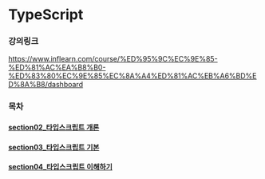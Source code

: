 # TypeScript

### 강의링크
https://www.inflearn.com/course/%ED%95%9C%EC%9E%85-%ED%81%AC%EA%B8%B0-%ED%83%80%EC%9E%85%EC%8A%A4%ED%81%AC%EB%A6%BD%ED%8A%B8/dashboard

### 목차 

<h4><a href="https://github.com/Kwondongkyun/TypeScript/tree/main/section02_%ED%83%80%EC%9E%85%EC%8A%A4%ED%81%AC%EB%A6%BD%ED%8A%B8%20%EA%B0%9C%EB%A1%A0" section02_>section02_타입스크립트 개론</a></h4>

<h4><a href="https://github.com/Kwondongkyun/TypeScript/tree/main/section03_%ED%83%80%EC%9E%85%EC%8A%A4%ED%81%AC%EB%A6%BD%ED%8A%B8%20%EA%B8%B0%EB%B3%B8" section03_>section03_타입스크립트 기본</a></h4>


<h4><a href="https://github.com/Kwondongkyun/TypeScript/tree/main/section04_%ED%83%80%EC%9E%85%EC%8A%A4%ED%81%AC%EB%A6%BD%ED%8A%B8%20%EC%9D%B4%ED%95%B4%ED%95%98%EA%B8%B0" section04_>section04_타입스크립트 이해하기</a></h4>
